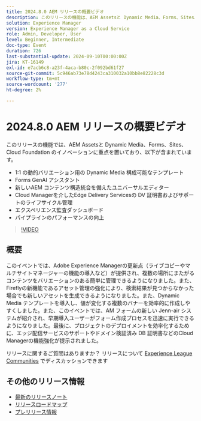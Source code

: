 ```yaml
---
title: 2024.8.0 AEM リリースの概要ビデオ
description: このリリースの機能は、AEM Assetsと Dynamic Media、Forms、Sites、Cloud Foundation のイノベーションに重点を置いており、以下が含まれています。1:1 の動的バリエーション用 Dynamic Media コンポーザブルテンプレート Forms GenAI Assistant ユニバーサルエディターと新しいAEM コンテンツ構造の統合​DV 証明書のライフサイクルの管理およびCloud Manager Experience Audit Dashboard を使用したEdge Delivery Servicesのサポート パイプラインパフォーマンスの向上
solution: Experience Manager
version: Experience Manager as a Cloud Service
role: Admin, Developer, User
level: Beginner, Intermediate
doc-type: Event
duration: 726
last-substantial-update: 2024-09-10T00:00:00Z
jira: KT-16149
exl-id: e7acb6c8-a23f-4aca-b80c-2f092bd61f27
source-git-commit: 5c946ab73e78d4243ca310032a10bb8e82228c3d
workflow-type: tm+mt
source-wordcount: '277'
ht-degree: 2%

---
```


# 2024.8.0 AEM リリースの概要ビデオ

このリリースの機能では、AEM Assetsと Dynamic Media、Forms、Sites、Cloud Foundation のイノベーションに重点を置いており、以下が含まれています。

* 1:1 の動的バリエーション用の Dynamic Media 構成可能なテンプレート
* Forms GenAI アシスタント
* 新しいAEM コンテンツ構造統合を備えたユニバーサルエディター&#x200B;
* Cloud Managerを介したEdge Delivery Servicesの DV 証明書およびサポートのライフサイクル管理
* エクスペリエンス監査ダッシュボード
* パイプラインのパフォーマンスの向上

>[!VIDEO](https://video.tv.adobe.com/v/3433381/?learn=on)

## 概要

このイベントでは、Adobe Experience Managerの更新点（ライブコピーやマルチサイトマネージャーの機能の導入など）が提供され、複数の場所にまたがるコンテンツをバリエーションのある簡単に管理できるようになりました。&#x200B; また、Fireflyの新機能であるアセット管理の強化により、検索結果が見つからなかった場合でも新しいアセットを生成できるようになりました。&#x200B; また、Dynamic Media テンプレートを導入し、値が変化する複数のバナーを効率的に作成しやすくしました。&#x200B; また、このイベントでは、AM フォームの新しい Jenn-air システムが紹介され、早期導入ユーザーがフォーム作成プロセスを迅速に実行できるようになりました。&#x200B; 最後に、プロジェクトのデプロイメントを効率化するために、エッジ配信サービスのサポートやドメイン検証済み DB 証明書などのCloud Managerの機能強化が提示されました。&#x200B;

リリースに関するご質問はありますか？  リリースについて [Experience League Communities](https://adobe.ly/4egoWgm) でディスカッションできます

## その他のリリース情報

* [最新のリリースノート](https://experienceleague.adobe.com/docs/experience-manager-cloud-service/content/release-notes/home.html?lang=ja)
* [ リリースロードマップ ](https://experienceleague.adobe.com/docs/experience-manager-release-information/aem-release-updates/update-releases-roadmap.html?lang=ja)
* [ プレリリース情報 ](https://experienceleague.adobe.com/docs/experience-manager-cloud-service/content/release-notes/prerelease.html)
